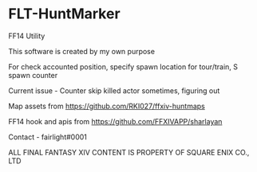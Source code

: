 # FLT-HuntMarker

FF14 Utility

This software is created by my own purpose

For check accounted position, specify spawn location for tour/train, S spawn counter


Current issue - Counter skip killed actor sometimes, figuring out


Map assets from https://github.com/RKI027/ffxiv-huntmaps

FF14 hook and apis from https://github.com/FFXIVAPP/sharlayan

Contact - fairlight#0001


ALL FINAL FANTASY XIV CONTENT IS PROPERTY OF SQUARE ENIX CO., LTD
